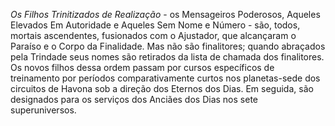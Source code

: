 ﻿<I>Os Filhos Trinitizados de Realização</I> - os Mensageiros Poderosos, Aqueles Elevados Em Autoridade e Aqueles Sem Nome e Número - são, todos, mortais ascendentes, fusionados com o Ajustador, que alcançaram o Paraíso e o Corpo da Finalidade. Mas não são finalitores; quando abraçados pela Trindade seus nomes são retirados da lista de chamada dos finalitores. Os novos filhos dessa ordem passam por cursos específicos de treinamento por períodos comparativamente curtos nos planetas-sede dos circuitos de Havona sob a direção dos Eternos dos Dias. Em seguida, são designados para os serviços dos Anciães dos Dias nos sete superuniversos.